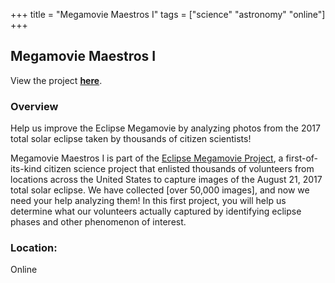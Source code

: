+++
title = "Megamovie Maestros I"
tags = ["science" "astronomy" "online"]
+++

## Megamovie Maestros I

View the project [**here**](https://www.zooniverse.org/projects/robertlet/megamovie-maestros-i).

### Overview

Help us improve the Eclipse Megamovie by analyzing photos from the 2017 total solar eclipse taken by thousands of citizen scientists!

Megamovie Maestros I is part of the [Eclipse Megamovie Project](http://eclipsemegamovie.org/), a first-of-its-kind citizen science project that enlisted thousands of volunteers from locations across the United States to capture images of the August 21, 2017 total solar eclipse. We have collected [over 50,000 images], and now we need your help analyzing them! In this first project, you will help us determine what our volunteers actually captured by identifying eclipse phases and other phenomenon of interest.

### Location:
Online
